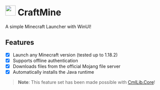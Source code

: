 # <img src=".github/icon.png" width="32"/> CraftMine

A simple Minecraft Launcher with WinUI!

## Features

* [X] Launch any Minecraft version (tested up to 1.18.2)
* [X] Supports offline authentication
* [X] Downloads files from the official Mojang file server
* [X] Automatically installs the Java runtime

> **Note**: This feature set has been made possible with [CmlLib.Core](https://github.com/CmlLib/CmlLib.Core)!
